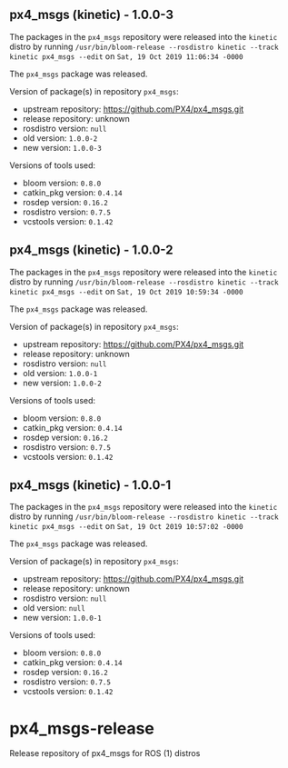 ## px4_msgs (kinetic) - 1.0.0-3

The packages in the `px4_msgs` repository were released into the `kinetic` distro by running `/usr/bin/bloom-release --rosdistro kinetic --track kinetic px4_msgs --edit` on `Sat, 19 Oct 2019 11:06:34 -0000`

The `px4_msgs` package was released.

Version of package(s) in repository `px4_msgs`:

- upstream repository: https://github.com/PX4/px4_msgs.git
- release repository: unknown
- rosdistro version: `null`
- old version: `1.0.0-2`
- new version: `1.0.0-3`

Versions of tools used:

- bloom version: `0.8.0`
- catkin_pkg version: `0.4.14`
- rosdep version: `0.16.2`
- rosdistro version: `0.7.5`
- vcstools version: `0.1.42`


## px4_msgs (kinetic) - 1.0.0-2

The packages in the `px4_msgs` repository were released into the `kinetic` distro by running `/usr/bin/bloom-release --rosdistro kinetic --track kinetic px4_msgs --edit` on `Sat, 19 Oct 2019 10:59:34 -0000`

The `px4_msgs` package was released.

Version of package(s) in repository `px4_msgs`:

- upstream repository: https://github.com/PX4/px4_msgs.git
- release repository: unknown
- rosdistro version: `null`
- old version: `1.0.0-1`
- new version: `1.0.0-2`

Versions of tools used:

- bloom version: `0.8.0`
- catkin_pkg version: `0.4.14`
- rosdep version: `0.16.2`
- rosdistro version: `0.7.5`
- vcstools version: `0.1.42`


## px4_msgs (kinetic) - 1.0.0-1

The packages in the `px4_msgs` repository were released into the `kinetic` distro by running `/usr/bin/bloom-release --rosdistro kinetic --track kinetic px4_msgs --edit` on `Sat, 19 Oct 2019 10:57:02 -0000`

The `px4_msgs` package was released.

Version of package(s) in repository `px4_msgs`:

- upstream repository: https://github.com/PX4/px4_msgs.git
- release repository: unknown
- rosdistro version: `null`
- old version: `null`
- new version: `1.0.0-1`

Versions of tools used:

- bloom version: `0.8.0`
- catkin_pkg version: `0.4.14`
- rosdep version: `0.16.2`
- rosdistro version: `0.7.5`
- vcstools version: `0.1.42`


# px4_msgs-release
Release repository of px4_msgs for ROS (1) distros
